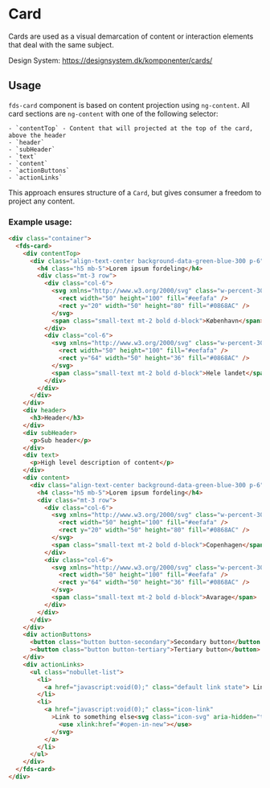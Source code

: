 # Card

Cards are used as a visual demarcation of content or interaction elements that deal with the same subject.

Design System: https://designsystem.dk/komponenter/cards/

## Usage

`fds-card` component is based on content projection using `ng-content`. All card sections are `ng-content` with one of the following selector:

    - `contentTop` - Content that will projected at the top of the card, above the header
    - `header`
    - `subHeader`
    - `text`
    - `content`
    - `actionButtons`
    - `actionLinks`

This approach ensures structure of a `Card`, but gives consumer a freedom to project any content.

### Example usage:

```HTML
<div class="container">
  <fds-card>
    <div contentTop>
      <div class="align-text-center background-data-green-blue-300 p-6" style="background-color: aquamarine">
        <h4 class="h5 mb-5">Lorem ipsum fordeling</h4>
        <div class="mt-3 row">
          <div class="col-6">
            <svg xmlns="http://www.w3.org/2000/svg" class="w-percent-30 w-percent-md-70" viewBox="0 0 50 100">
              <rect width="50" height="100" fill="#eefafa" />
              <rect y="20" width="50" height="80" fill="#0868AC" />
            </svg>
            <span class="small-text mt-2 bold d-block">København</span>
          </div>
          <div class="col-6">
            <svg xmlns="http://www.w3.org/2000/svg" class="w-percent-30 w-percent-md-70" viewBox="0 0 50 100">
              <rect width="50" height="100" fill="#eefafa" />
              <rect y="64" width="50" height="36" fill="#0868AC" />
            </svg>
            <span class="small-text mt-2 bold d-block">Hele landet</span>
          </div>
        </div>
      </div>
    </div>
    <div header>
      <h3>Header</h3>
    </div>
    <div subHeader>
      <p>Sub header</p>
    </div>
    <div text>
      <p>High level description of content</p>
    </div>
    <div content>
      <div class="align-text-center background-data-green-blue-300 p-6" style="background-color: bisque">
        <h4 class="h5 mb-5">Lorem ipsum fordeling</h4>
        <div class="mt-3 row">
          <div class="col-6">
            <svg xmlns="http://www.w3.org/2000/svg" class="w-percent-30 w-percent-md-70" viewBox="0 0 50 100">
              <rect width="50" height="100" fill="#eefafa" />
              <rect y="20" width="50" height="80" fill="#0868AC" />
            </svg>
            <span class="small-text mt-2 bold d-block">Copenhagen</span>
          </div>
          <div class="col-6">
            <svg xmlns="http://www.w3.org/2000/svg" class="w-percent-30 w-percent-md-70" viewBox="0 0 50 100">
              <rect width="50" height="100" fill="#eefafa" />
              <rect y="64" width="50" height="36" fill="#0868AC" />
            </svg>
            <span class="small-text mt-2 bold d-block">Avarage</span>
          </div>
        </div>
      </div>
    </div>
    <div actionButtons>
      <button class="button button-secondary">Secondary button</button
      ><button class="button button-tertiary">Tertiary button</button>
    </div>
    <div actionLinks>
      <ul class="nobullet-list">
        <li>
          <a href="javascript:void(0);" class="default link state"> Link to something </a>
        </li>
        <li>
          <a href="javascript:void(0);" class="icon-link"
            >Link to something else<svg class="icon-svg" aria-hidden="true" focusable="false" tabindex="-1">
              <use xlink:href="#open-in-new"></use>
            </svg>
          </a>
        </li>
      </ul>
    </div>
  </fds-card>
</div>

```
